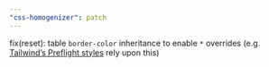 ```yaml
---
"css-homogenizer": patch
---
```


fix(reset): table `border-color` inheritance to enable `*` overrides (e.g. [Tailwind’s Preflight styles](https://unpkg.com/tailwindcss@%5E3/src/css/preflight.css) rely upon this)
